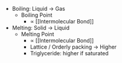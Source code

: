 - Boiling: Liquid → Gas
	- Boiling Point
		- $\propto$ [[Intermolecular Bond]]
- Melting: Solid → Liquid
	- Melting Point
		- $\propto$ [[Intermolecular Bond]]
		- Lattice / Orderly packing → Higher
		- Triglyceride: higher if saturated